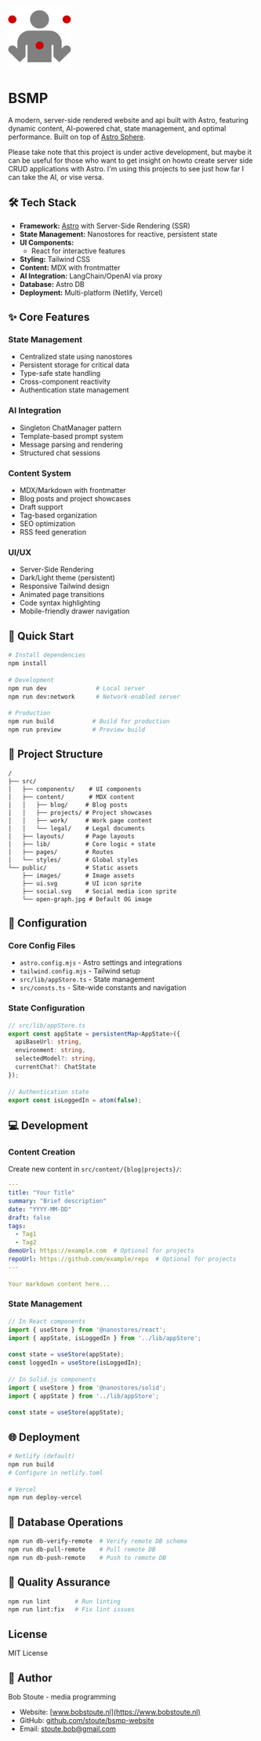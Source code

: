 ![BSMP Logo](public/images/logo@2x.png)

# BSMP

A modern, server-side rendered website and api built with Astro, featuring dynamic content, 
AI-powered chat, state management, and optimal performance. 
Built on top of [Astro Sphere](https://github.com/markhorn-dev/astro-sphere).

Please take note that this project is under active development, but maybe it can be useful for those
who want to get insight on howto create server side CRUD applications with Astro.
I'm using this projects to see just how far I can take the AI, or vise versa.

## 🛠 Tech Stack

- **Framework:** [Astro](https://astro.build) with Server-Side Rendering (SSR)
- **State Management:** Nanostores for reactive, persistent state
- **UI Components:** 
  - React for interactive features
- **Styling:** Tailwind CSS
- **Content:** MDX with frontmatter
- **AI Integration:** LangChain/OpenAI via proxy
- **Database:** Astro DB
- **Deployment:** Multi-platform (Netlify, Vercel)

## ✨ Core Features

### State Management
- Centralized state using nanostores
- Persistent storage for critical data
- Type-safe state handling
- Cross-component reactivity
- Authentication state management

### AI Integration
- Singleton ChatManager pattern
- Template-based prompt system
- Message parsing and rendering
- Structured chat sessions

### Content System
- MDX/Markdown with frontmatter
- Blog posts and project showcases
- Draft support
- Tag-based organization
- SEO optimization
- RSS feed generation

### UI/UX
- Server-Side Rendering
- Dark/Light theme (persistent)
- Responsive Tailwind design
- Animated page transitions
- Code syntax highlighting
- Mobile-friendly drawer navigation

## 🚀 Quick Start

```bash
# Install dependencies
npm install

# Development
npm run dev              # Local server
npm run dev:network      # Network-enabled server

# Production
npm run build           # Build for production
npm run preview         # Preview build
```

## 📁 Project Structure

```
/
├── src/
│   ├── components/    # UI components
│   ├── content/       # MDX content
│   │   ├── blog/     # Blog posts
│   │   ├── projects/ # Project showcases
│   │   ├── work/     # Work page content
│   │   └── legal/    # Legal documents
│   ├── layouts/      # Page layouts
│   ├── lib/          # Core logic + state
│   ├── pages/        # Routes
│   └── styles/       # Global styles
└── public/           # Static assets
    ├── images/       # Image assets
    ├── ui.svg        # UI icon sprite
    ├── social.svg    # Social media icon sprite
    └── open-graph.jpg # Default OG image
```

## 🔧 Configuration

### Core Config Files
- `astro.config.mjs` - Astro settings and integrations
- `tailwind.config.mjs` - Tailwind setup
- `src/lib/appStore.ts` - State management
- `src/consts.ts` - Site-wide constants and navigation

### State Configuration
```typescript
// src/lib/appStore.ts
export const appState = persistentMap<AppState>({
  apiBaseUrl: string,
  environment: string,
  selectedModel?: string,
  currentChat?: ChatState
});

// Authentication state
export const isLoggedIn = atom(false);
```

## 💻 Development

### Content Creation
Create new content in `src/content/{blog|projects}/`:

```yaml
---
title: "Your Title"
summary: "Brief description"
date: "YYYY-MM-DD"
draft: false
tags:
  - Tag1
  - Tag2
demoUrl: https://example.com  # Optional for projects
repoUrl: https://github.com/example/repo  # Optional for projects
---

Your markdown content here...
```

### State Management
```typescript
// In React components
import { useStore } from '@nanostores/react';
import { appState, isLoggedIn } from '../lib/appStore';

const state = useStore(appState);
const loggedIn = useStore(isLoggedIn);

// In Solid.js components
import { useStore } from '@nanostores/solid';
import { appState } from '../lib/appStore';

const state = useStore(appState);
```

## 🌐 Deployment

```bash
# Netlify (default)
npm run build
# Configure in netlify.toml

# Vercel
npm run deploy-vercel

```

## 🔄 Database Operations

```bash
npm run db-verify-remote  # Verify remote DB schema
npm run db-pull-remote    # Pull remote DB
npm run db-push-remote    # Push to remote DB
```

## 🧪 Quality Assurance

```bash
npm run lint       # Run linting
npm run lint:fix   # Fix lint issues
```

## License

MIT License

## 👤 Author

Bob Stoute - media programming
- Website: [www.bobstoute.nl](https://www.bobstoute.nl)
- GitHub: [github.com/stoute/bsmp-website](https://github.com/stoute/bsmp-website)
- Email: stoute.bob@gmail.com

